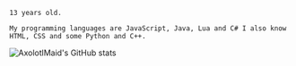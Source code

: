 ```13 years old.```

```
My programming languages are JavaScript, Java, Lua and C# I also know HTML, CSS and some Python and C++.
```

![AxolotlMaid's GitHub stats](https://github-readme-stats.vercel.app/api?username=axolotlmaid&show_icons=true&theme=radical)
